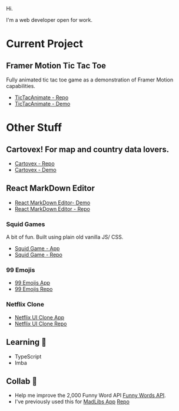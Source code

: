 Hi.

I'm a web developer open for work.

# Current Project

## Framer Motion Tic Tac Toe
Fully animated tic tac toe game as a demonstration of Framer Motion capabilities.

- [TicTacAnimate - Repo](https://github.com/jamesmarriott/react-tic-tac-animate/)
- [TicTacAnimate - Demo](https://tic-tac-toe-react-framer-motion.netlify.app/)

# Other Stuff
## Cartovex! For map and country data lovers.
- [Cartovex - Repo](https://github.com/jamesmarriott/Cartovex)
- [Cartovex - Demo](https://cartovex.netlify.app/)

## React MarkDown Editor
- [React MarkDown Editor- Demo](https://blissful-poincare-17ba17.netlify.app/)
- [React MarkDown Editor - Repo](https://github.com/jamesmarriott/markdown-editor)

### Squid Games
A bit of fun. Built using plain old vanilla JS/ CSS.
- [Squid Game - App](https://jamesmarriott.github.io/SquidGame/)
- [Squid Game - Repo](https://github.com/jamesmarriott/SquidGame)

### 99 Emojis
- [99 Emojis App](https://99emojis.netlify.app/)
- [99 Emojis Repo](https://github.com/jamesmarriott/99emojis)

### Netflix Clone
- [Netflix UI Clone App](https://netflix-cloned-app.netlify.app)
- [Netflix UI Clone Repo](https://github.com/jamesmarriott/MadLibs-App)

## Learning :seedling:
- TypeScript
- Imba

## Collab 👯
- Help me improve the 2,000 Funny Word API [Funny Words API](https://github.com/jamesmarriott/FunnyWordsAPI).
- I've previously used this for [MadLibs App](https://madlibzapp.netlify.app/) [Repo](https://github.com/jamesmarriott/MadLibs-App)
